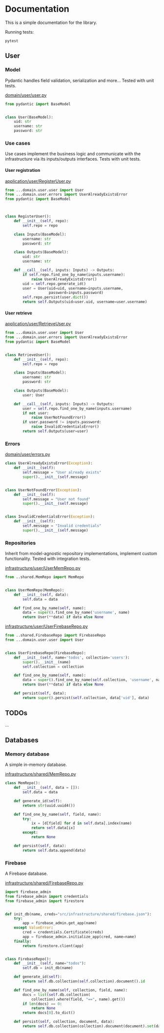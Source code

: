 # Documentation

This is a simple documentation for the library.

Running tests:

```
pytest
```

## User

### Model

Pydantic handles field validation, serialization and more... Tested with unit tests.

[domain/user/user.py](../domain/user/user.py)

```python
from pydantic import BaseModel


class User(BaseModel):
    uid: str
    username: str
    password: str
```

### Use cases

Use cases implement the business logic and communicate with the infrastructure via its inputs/outputs interfaces. Tests with unit tests.

#### User registration

[application/user/RegisterUser.py](../application/user/RegisterUser.py)

```python
from ...domain.user.user import User
from ...domain.user.errors import UserAlreadyExistsError
from pydantic import BaseModel



class RegisterUser():
    def __init__(self, repo):
        self.repo = repo

    class Inputs(BaseModel):
        username: str
        password: str

    class Outputs(BaseModel):
        uid: str
        username: str

    def __call__(self, inputs: Inputs) -> Outputs:
        if self.repo.find_one_by_name(inputs.username):
            raise UserAlreadyExistsError()
        uid = self.repo.generate_id()
        user = User(uid=uid, username=inputs.username,
                    password=inputs.password)
        self.repo.persist(user.dict())
        return self.Outputs(uid=user.uid, username=user.username)

```

#### User retrieve

[application/user/RetrieveUser.py](../application/user/RetrieveUser.py)

```python
from ...domain.user.user import User
from ...domain.user.errors import UserAlreadyExistsError
from pydantic import BaseModel


class RetrieveUser():
    def __init__(self, repo):
        self.repo = repo

    class Inputs(BaseModel):
        username: str
        password: str

    class Outputs(BaseModel):
        user: User

    def __call__(self, inputs: Inputs) -> Outputs:
        user = self.repo.find_one_by_name(inputs.username)
        if not user:
            raise UserNotFoundError()
        if user.password != inputs.password:
            raise InvalidCredentialsError()
        return self.Outputs(user=user)
```

### Errors

[domain/user/errors.py](../domain/user/errors.py)

```python
class UserAlreadyExistsError(Exception):
    def __init__(self):
        self.message = "User already exists"
        super().__init__(self.message)


class UserNotFoundError(Exception):
    def __init__(self):
        self.message = "User not found"
        super().__init__(self.message)


class InvalidCredentialsError(Exception):
    def __init__(self):
        self.message = "Invalid credentials"
        super().__init__(self.message)

```

### Repositories

Inherit from model-agnostic repository implementations, implement custom functionality. Tested with integration tests.

[infrastructure/user/UserMemRepo.py](../infrastructure/user/UserMemRepo.py)

```python
from ..shared.MemRepo import MemRepo


class UserMemRepo(MemRepo):
    def __init__(self, data):
        self.data = data

    def find_one_by_name(self, name):
        data = super().find_one_by_name('username', name)
        return User(**data) if data else None
```

[infrastructure/user/UserFirebaseRepo.py](../infrastructure/user/UserFirebaseRepo.py)

```python
from ..shared.FirebaseRepo import FirebaseRepo
from ...domain.user.user import User


class UserFirebaseRepo(FirebaseRepo):
    def __init__(self, name='todos', collection='users'):
        super().__init__(name)
        self.collection = collection

    def find_one_by_name(self, name):
        data = super().find_one_by_name(self.collection, 'username', name)
        return User(**data) if data else None

    def persist(self, data):
        return super().persist(self.collection, data['uid'], data)
```

## TODOs

...

## Databases

### Memory database

A simple in-memory database.

[infrastructure/shared/MemRepo.py](../infrastructure/shared/MemRepo.py)

```python
class MemRepo():
    def __init__(self, data = []):
        self.data = data

    def generate_id(self):
        return str(uuid.uuid4())

    def find_one_by_name(self, field, name):
        try:
            ix = [d[field] for d in self.data].index(name)
            return self.data[ix]
        except:
            return None

    def persist(self, data):
        return self.data.append(data)

```

### Firebase

A Firebase database.

[infrastructure/shared/FirebaseRepo.py](../infrastructure/shared/FirebaseRepo.py)

```python
import firebase_admin
from firebase_admin import credentials
from firebase_admin import firestore


def init_db(name, creds="src/infrastructure/shared/firebase.json"):
    try:
        app = firebase_admin.get_app(name)
    except ValueError:
        cred = credentials.Certificate(creds)
        app = firebase_admin.initialize_app(cred, name=name)
    finally:
        return firestore.client(app)


class FirebaseRepo():
    def __init__(self, name="todos"):
        self.db = init_db(name)

    def generate_id(self):
        return self.db.collection(self.collection).document().id

    def find_one_by_name(self, collection, field, name):
        docs = list(self.db.collection(
            collection).where(field, "==", name).get())
        if len(docs) == 0:
            return None
        return docs[0].to_dict()

    def persist(self, collection, document, data):
        return self.db.collection(collection).document(document).set(data)
```
